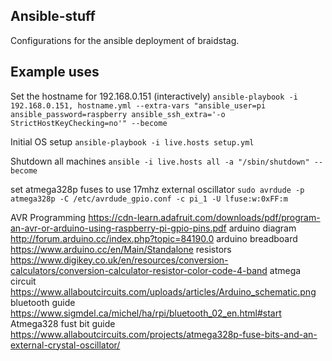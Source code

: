 ## Ansible-stuff

Configurations for the ansible deployment of braidstag. 

## Example uses

Set the hostname for 192.168.0.151 (interactively)
`ansible-playbook -i 192.168.0.151, hostname.yml --extra-vars "ansible_user=pi ansible_password=raspberry ansible_ssh_extra='-o StrictHostKeyChecking=no'" --become`

Initial OS setup
`ansible-playbook -i live.hosts setup.yml`

Shutdown all machines
`ansible -i live.hosts all -a "/sbin/shutdown" --become`

set atmega328p fuses to use 17mhz external oscillator
`sudo avrdude -p atmega328p -C /etc/avrdude_gpio.conf -c pi_1 -U lfuse:w:0xFF:m`

AVR Programming https://cdn-learn.adafruit.com/downloads/pdf/program-an-avr-or-arduino-using-raspberry-pi-gpio-pins.pdf
arduino diagram http://forum.arduino.cc/index.php?topic=84190.0
arduino breadboard https://www.arduino.cc/en/Main/Standalone
resistors https://www.digikey.co.uk/en/resources/conversion-calculators/conversion-calculator-resistor-color-code-4-band
atmega circuit https://www.allaboutcircuits.com/uploads/articles/Arduino_schematic.png
bluetooth guide https://www.sigmdel.ca/michel/ha/rpi/bluetooth_02_en.html#start
Atmega328 fust bit guide https://www.allaboutcircuits.com/projects/atmega328p-fuse-bits-and-an-external-crystal-oscillator/
